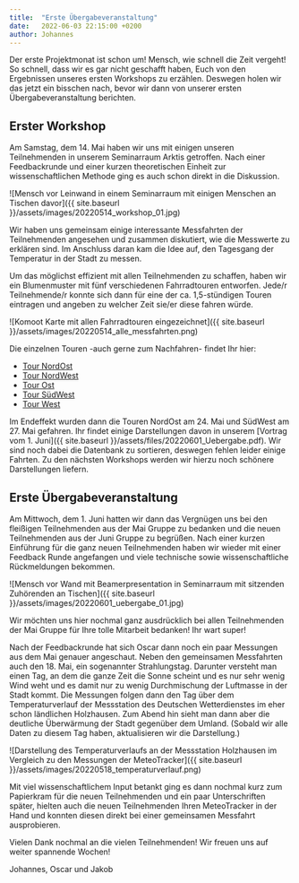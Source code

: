 ```yaml
---
title:  "Erste Übergabeveranstaltung"
date:   2022-06-03 22:15:00 +0200
author: Johannes
---
```


Der erste Projektmonat ist schon um! Mensch, wie schnell die Zeit vergeht! So schnell, dass wir es gar nicht geschafft haben, Euch von den Ergebnissen unseres ersten Workshops zu erzählen. Deswegen holen wir das jetzt ein bisschen nach, bevor wir dann von unserer ersten Übergabeveranstaltung berichten.

## Erster Workshop

Am Samstag, dem 14. Mai haben wir uns mit einigen unseren Teilnehmenden in unserem Seminarraum Arktis getroffen. Nach einer Feedbackrunde und einer kurzen theoretischen Einheit zur wissenschaftlichen Methode ging es auch schon direkt in die Diskussion.

![Mensch vor Leinwand in einem Seminarraum mit einigen Menschen an Tischen davor]({{ site.baseurl }}/assets/images/20220514_workshop_01.jpg)

Wir haben uns gemeinsam einige interessante Messfahrten der Teilnehmenden angesehen und zusammen diskutiert, wie die Messwerte zu erklären sind. Im Anschluss daran kam die Idee auf, den Tagesgang der Temperatur in der Stadt zu messen. 

Um das möglichst effizient mit allen Teilnehmenden zu schaffen, haben wir ein Blumenmuster mit fünf verschiedenen Fahrradtouren entworfen. Jede/r Teilnehmende/r konnte sich dann für eine der ca. 1,5-stündigen Touren eintragen und angeben zu welcher Zeit sie/er diese fahren würde. 

![Komoot Karte mit allen Fahrradtouren eingezeichnet]({{ site.baseurl }}/assets/images/20220514_alle_messfahrten.png)

Die einzelnen Touren -auch gerne zum Nachfahren- findet Ihr hier:

- [Tour NordOst](https://www.komoot.de/tour/769574232?share_token=aVuCY3zfPD2zUJaZhjV8EoFU6y14bnZjJd5ITai2F1Wq5ZFyVV&ref=wtd)
- [Tour NordWest](https://www.komoot.de/tour/769573853?share_token=a4H9BIVBKGXGOt79p3BbdWDb5OW3B9FSbelgwId7duNc1NIEER&ref=wtd)
- [Tour Ost](https://www.komoot.de/tour/769573667?share_token=a3c9cGP0I3DpeewMUtJUqqh8UerCaGvG5vPfPsXRKVUV3W25q5&ref=wtd)
- [Tour SüdWest](https://www.komoot.de/tour/769574391?share_token=aur7Gue4oIaLfxJIauWXrO6eNuqhmlsQniMaYeH5cjKsZUFyEU&ref=wtd)
- [Tour West](https://www.komoot.de/tour/769589978?share_token=a0AcqBcxEQqcDz1FCWdtKg0mJUindjjrtHrawfHIvP74L9FzGC&ref=wtd)

Im Endeffekt wurden dann die Touren NordOst am 24. Mai und SüdWest am 27. Mai gefahren. Ihr findet einige Darstellungen davon in unserem [Vortrag vom 1. Juni]({{ site.baseurl }}/assets/files/20220601_Uebergabe.pdf). Wir sind noch dabei die Datenbank zu sortieren, deswegen fehlen leider einige Fahrten. Zu den nächsten Workshops werden wir hierzu noch schönere Darstellungen liefern.

## Erste Übergabeveranstaltung

Am Mittwoch, dem 1. Juni hatten wir dann das Vergnügen uns bei den fleißigen Teilnehmenden aus der Mai Gruppe zu bedanken und die neuen Teilnehmenden aus der Juni Gruppe zu begrüßen. 
Nach einer kurzen Einführung für die ganz neuen Teilnehmenden haben wir wieder mit einer Feedback Runde angefangen und viele technische sowie wissenschaftliche Rückmeldungen bekommen.

![Mensch vor Wand mit Beamerpresentation in Seminarraum mit sitzenden Zuhörenden an Tischen]({{ site.baseurl }}/assets/images/20220601_uebergabe_01.jpg)

Wir möchten uns hier nochmal ganz ausdrücklich bei allen Teilnehmenden der Mai Gruppe für Ihre tolle Mitarbeit bedanken! Ihr wart super!

Nach der Feedbackrunde hat sich Oscar dann noch ein paar Messungen aus dem Mai genauer angeschaut. Neben den gemeinsamen Messfahrten auch den 18. Mai, ein sogenannter Strahlungstag. Darunter versteht man einen Tag, an dem die ganze Zeit die Sonne scheint und es nur sehr wenig Wind weht und es damit nur zu wenig Durchmischung der Luftmasse in der Stadt kommt. Die Messungen folgen dann den Tag über dem Temperaturverlauf der Messstation des Deutschen Wetterdienstes im eher schon ländlichen Holzhausen. Zum Abend hin sieht man dann aber die deutliche Überwärmung der Stadt gegenüber dem Umland. (Sobald wir alle Daten zu diesem Tag haben, aktualisieren wir die Darstellung.)

![Darstellung des Temperaturverlaufs an der Messstation Holzhausen im Vergleich zu den Messungen der MeteoTracker]({{ site.baseurl }}/assets/images/20220518_temperaturverlauf.png)

Mit viel wissenschaftlichem Input betankt ging es dann nochmal kurz zum Papierkram für die neuen Teilnehmenden und ein paar Unterschriften später, hielten auch die neuen Teilnehmenden Ihren MeteoTracker in der Hand und konnten diesen direkt bei einer gemeinsamen Messfahrt ausprobieren.

Vielen Dank nochmal an die vielen Teilnehmenden! Wir freuen uns auf weiter spannende Wochen!

Johannes, Oscar und Jakob
